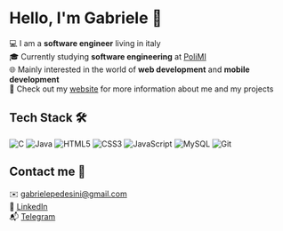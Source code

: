 # Hello, I'm Gabriele 👋 

💻 I am a **software engineer** living in italy  
🎓 Currently studying **software engineering** at [PoliMI](https://www.polimi.it/)  
🌐 Mainly interested in the world of **web development** and **mobile development**  
🚀 Check out my [website](https://www.gabrielepedesini.com) for more information about me and my projects


## Tech Stack 🛠 

![C](https://img.shields.io/badge/c-%2300599C.svg?style=for-the-badge&logo=c&logoColor=white)
![Java](https://img.shields.io/badge/java-%23ED8B00.svg?style=for-the-badge&logo=java&logoColor=white)
![HTML5](https://img.shields.io/badge/html5-%23E34F26.svg?style=for-the-badge&logo=html5&logoColor=white)
![CSS3](https://img.shields.io/badge/css3-%231572B6.svg?style=for-the-badge&logo=css3&logoColor=white)
![JavaScript](https://img.shields.io/badge/javascript-%23323330.svg?style=for-the-badge&logo=javascript&logoColor=%23F7DF1E)
![MySQL](https://img.shields.io/badge/mysql-%234479A1.svg?style=for-the-badge&logo=mysql&logoColor=white)
![Git](https://img.shields.io/badge/git-%23F05032.svg?style=for-the-badge&logo=git&logoColor=white)  

## Contact me 💬  

✉️ [gabrielepedesini@gmail.com](mailto:gabrielepedesini@gmail.com)  
💼 [LinkedIn](https://www.linkedin.com/in/gabrielepedesini)  
📬 [Telegram](https://t.me/gabrielepedesini)  
